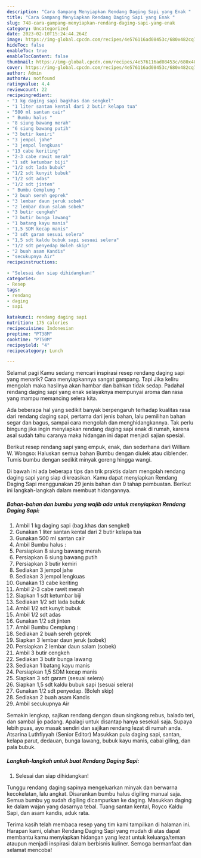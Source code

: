 ```yaml
---
description: "Cara Gampang Menyiapkan Rendang Daging Sapi yang Enak "
title: "Cara Gampang Menyiapkan Rendang Daging Sapi yang Enak "
slug: 748-cara-gampang-menyiapkan-rendang-daging-sapi-yang-enak
category: Uncategorized
date: 2023-02-10T15:24:44.264Z
image: https://img-global.cpcdn.com/recipes/4e576116ad08453c/680x482cq70/rendang-daging-sapi-foto-resep-utama.jpg
hideToc: false
enableToc: true
enableTocContent: false
thumbnail: https://img-global.cpcdn.com/recipes/4e576116ad08453c/680x482cq70/rendang-daging-sapi-foto-resep-utama.jpg
cover: https://img-global.cpcdn.com/recipes/4e576116ad08453c/680x482cq70/rendang-daging-sapi-foto-resep-utama.jpg
author: Admin
authorAv: notfound
ratingvalue: 4.4
reviewcount: 22
recipeingredient:
- "1 kg daging sapi bagkhas dan sengkel"
- "1 liter santan kental dari 2 butir kelapa tua"
- "500 ml santan cair"
- " Bumbu halus "
- "8 siung bawang merah"
- "6 siung bawang putih"
- "3 butir kemiri"
- "3 jempol jahe"
- "3 jempol lengkuas"
- "13 cabe keriting"
- "2-3 cabe rawit merah"
- "1 sdt ketumbar biji"
- "1/2 sdt lada bubuk"
- "1/2 sdt kunyit bubuk"
- "1/2 sdt adas"
- "1/2 sdt jinten"
- " Bumbu Cemplung "
- "2 buah sereh geprek"
- "3 lembar daun jeruk sobek"
- "2 lembar daun salam sobek"
- "3 butir cengkeh"
- "3 butir bunga lawang"
- "1 batang kayu manis"
- "1,5 SDM kecap manis"
- "3 sdt garam sesuai selera"
- "1,5 sdt kaldu bubuk sapi sesuai selera"
- "1/2 sdt penyedap Boleh skip"
- "2 buah asam Kandis"
- "secukupnya Air"
recipeinstructions:

- "Selesai dan siap dihidangkan!"
categories:
- Resep
tags:
- rendang
- daging
- sapi

katakunci: rendang daging sapi 
nutrition: 175 calories
recipecuisine: Indonesian
preptime: "PT38M"
cooktime: "PT50M"
recipeyield: "4"
recipecategory: Lunch

---
```



Selamat pagi Kamu sedang mencari inspirasi resep rendang daging sapi yang menarik? Cara menyiapkannya sangat gampang. Tapi Jika keliru mengolah maka hasilnya akan hambar dan bahkan tidak sedap. Padahal rendang daging sapi yang enak selayaknya mempunyai aroma dan rasa yang mampu memancing selera kita.


Ada beberapa hal yang sedikit banyak berpengaruh terhadap kualitas rasa dari rendang daging sapi, pertama dari jenis bahan, lalu pemilihan bahan segar dan bagus, sampai cara mengolah dan menghidangkannya. Tak perlu bingung jika ingin menyiapkan rendang daging sapi enak di rumah, karena asal sudah tahu caranya maka hidangan ini dapat menjadi sajian spesial.

Berikut resep rendang sapi yang empuk, enak, dan sederhana dari William W. Wongso: Haluskan semua bahan Bumbu dengan diulek atau diblender. Tumis bumbu dengan sedikit minyak goreng hingga wangi.


Di bawah ini ada beberapa tips dan trik praktis dalam mengolah rendang daging sapi yang siap dikreasikan. Kamu dapat menyiapkan Rendang Daging Sapi menggunakan 29 jenis bahan dan 0 tahap pembuatan. Berikut ini langkah-langkah dalam membuat hidangannya.

<!--inarticleads1-->

##### Bahan-bahan dan bumbu yang wajib ada untuk menyiapkan Rendang Daging Sapi:

1. Ambil 1 kg daging sapi (bag.khas dan sengkel)
1. Gunakan 1 liter santan kental dari 2 butir kelapa tua
1. Gunakan 500 ml santan cair
1. Ambil  Bumbu halus :
1. Persiapkan 8 siung bawang merah
1. Persiapkan 6 siung bawang putih
1. Persiapkan 3 butir kemiri
1. Sediakan 3 jempol jahe
1. Sediakan 3 jempol lengkuas
1. Gunakan 13 cabe keriting
1. Ambil 2-3 cabe rawit merah
1. Siapkan 1 sdt ketumbar biji
1. Sediakan 1/2 sdt lada bubuk
1. Ambil 1/2 sdt kunyit bubuk
1. Ambil 1/2 sdt adas
1. Gunakan 1/2 sdt jinten
1. Ambil  Bumbu Cemplung :
1. Sediakan 2 buah sereh geprek
1. Siapkan 3 lembar daun jeruk (sobek)
1. Persiapkan 2 lembar daun salam (sobek)
1. Ambil 3 butir cengkeh
1. Sediakan 3 butir bunga lawang
1. Sediakan 1 batang kayu manis
1. Persiapkan 1,5 SDM kecap manis
1. Siapkan 3 sdt garam (sesuai selera)
1. Siapkan 1,5 sdt kaldu bubuk sapi (sesuai selera)
1. Gunakan 1/2 sdt penyedap. (Boleh skip)
1. Sediakan 2 buah asam Kandis
1. Ambil secukupnya Air


Semakin lengkap, sajikan rendang dengan daun singkong rebus, balado teri, dan sambal ijo padang. Apalagi untuk disantap hanya sesekali saja. Supaya lebih puas, ayo masak sendiri dan sajikan rendang lezat di rumah anda. Atsarina Luthfiyyah (Senior Editor) Masukkan pula daging sapi, santan, kelapa parut, dedauan, bunga lawang, bubuk kayu manis, cabai giling, dan pala bubuk. 

<!--inarticleads2-->

##### Langkah-langkah untuk buat Rendang Daging Sapi:


1. Selesai dan siap dihidangkan!

Tunggu rendang daging sapinya mengeluarkan minyak dan berwarna kecokelatan, lalu angkat. Disarankan bumbu halus digiling manual saja. Semua bumbu yg sudah digiling dicampurkan ke daging. Masukkan daging ke dalam wajan yang dasarnya tebal. Tuang santan kental, Royco Kaldu Sapi, dan asam kandis, aduk rata. 

Terima kasih telah membaca resep yang tim kami tampilkan di halaman ini. Harapan kami, olahan Rendang Daging Sapi yang mudah di atas dapat membantu kamu menyiapkan hidangan yang lezat untuk keluarga/teman ataupun menjadi inspirasi dalam berbisnis kuliner. Semoga bermanfaat dan selamat mencoba!
